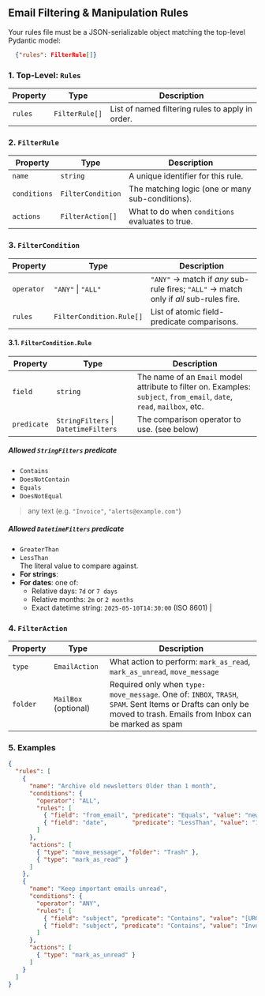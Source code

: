 ## Email Filtering & Manipulation Rules

Your rules file must be a JSON-serializable object matching the top-level Pydantic model:

```json
  {"rules": FilterRule[]}
```

### 1. Top-Level: `Rules`

| Property | Type           | Description                                       |
| -------- | -------------- | ------------------------------------------------- |
| `rules`  | `FilterRule[]` | List of named filtering rules to apply in order.  |

### 2. `FilterRule`

| Property      | Type               | Description                                                                                   |
| ------------- | ------------------ | --------------------------------------------------------------------------------------------- |
| `name`        | `string`           | A unique identifier for this rule.                                                           |
| `conditions`  | `FilterCondition`  | The matching logic (one or many sub-conditions).                                             |
| `actions`     | `FilterAction[]`   | What to do when `conditions` evaluates to true.                                              |

### 3. `FilterCondition`

| Property    | Type                     | Description                                                                                                                           |
| ----------- | ------------------------ | ------------------------------------------------------------------------------------------------------------------------------------- |
| `operator`  | `"ANY"` \| `"ALL"`       | `"ANY"` → match if _any_ sub-rule fires; `"ALL"` → match only if _all_ sub-rules fire.                                                 |
| `rules`     | `FilterCondition.Rule[]` | List of atomic field-predicate comparisons.                                                                                           |

#### 3.1. `FilterCondition.Rule`

| Property    | Type                                          | Description                                                                                                                                       |
| ----------- | --------------------------------------------- | ------------------------------------------------------------------------------------------------------------------------------------------------- |
| `field`     | `string`                                      | The name of an `Email` model attribute to filter on. Examples: `subject`, `from_email`, `date`, `read`, `mailbox`, etc.                            |
| `predicate` | `StringFilters` \| `DatetimeFilters`          | The comparison operator to use. (see below)


##### Allowed `StringFilters` predicate
- `Contains`  
- `DoesNotContain`  
- `Equals`  
- `DoesNotEqual`

>any text (e.g. `"Invoice"`, `"alerts@example.com"`)  

##### Allowed `DatetimeFilters` predicate
- `GreaterThan`  
- `LessThan`  
The literal value to compare against.  
- **For strings**: 
- **For dates**: one of:  
  - Relative days: `7d` or `7 days`  
  - Relative months: `2m` or `2 months`  
  - Exact datetime string: `2025-05-10T14:30:00` (ISO 8601)                                            |

### 4. `FilterAction`

| Property | Type                | Description                                                                                               |
| -------- | ------------------- | --------------------------------------------------------------------------------------------------------- |
| `type`   | `EmailAction`       | What action to perform: `mark_as_read`, `mark_as_unread`, `move_message`                                       |
| `folder` | `MailBox` (optional) | Required only when `type: move_message`. One of: `INBOX`, `TRASH`, `SPAM`. Sent Items or Drafts can only be moved to trash. Emails from Inbox can be marked as spam               |

### 5. Examples

```json
{
  "rules": [
    {
      "name": "Archive old newsletters Older than 1 month",
      "conditions": {
        "operator": "ALL",
        "rules": [
          { "field": "from_email", "predicate": "Equals", "value": "newsletter@example.com" },
          { "field": "date",       "predicate": "LessThan", "value": "1m" }
        ]
      },
      "actions": [
        { "type": "move_message", "folder": "Trash" },
        { "type": "mark_as_read" }
      ]
    },
    {
      "name": "Keep important emails unread",
      "conditions": {
        "operator": "ANY",
        "rules": [
          { "field": "subject", "predicate": "Contains", "value": "[URGENT]" },
          { "field": "subject", "predicate": "Contains", "value": "Invoice" }
        ]
      },
      "actions": [
        { "type": "mark_as_unread" }
      ]
    }
  ]
}
```
